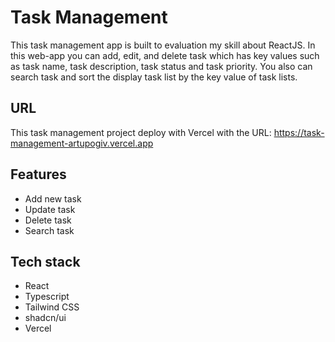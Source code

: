 # Task Management

This task management app is built to evaluation my skill about ReactJS. In this web-app you can add, edit, and delete task which has key values such as task name, task description, task status and task priority. You also can search task and sort the display task list by the key value of task lists.

## URL

This task management project deploy with Vercel with the URL: https://task-management-artupogiv.vercel.app

## Features

- Add new task
- Update task
- Delete task
- Search task

## Tech stack

- React
- Typescript
- Tailwind CSS
- shadcn/ui
- Vercel